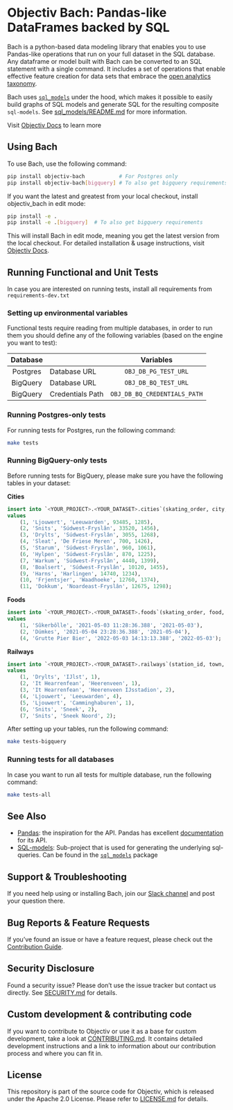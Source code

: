 # Objectiv Bach: Pandas-like DataFrames backed by SQL

Bach is a python-based data modeling library that enables you to use Pandas-like operations that run on your full dataset in the SQL database. Any dataframe or model built with Bach can be converted to an SQL statement with a single command. It includes a set of operations that enable effective feature creation for data sets that embrace the [open analytics taxonomy](https://objectiv.io/docs/taxonomy/).

Bach uses [`sql_models`](./sql_models/) under the hood, which makes it possible to easily build graphs of SQL models and generate SQL for the resulting composite `sql-models`. See [sql_models/README.md](./sql_models/README.md) for more information.

Visit [Objectiv Docs](https://objectiv.io/docs/modeling/bach/) to learn more

## Using Bach
To use Bach, use the following command:
```bash
pip install objectiv-bach           # For Postgres only
pip install objectiv-bach[bigquery] # To also get bigquery requirements
```

If you want the latest and greatest from your local checkout, install objectiv_bach in edit mode:
```bash
pip install -e .
pip install -e .[bigquery]  # To also get bigquery requirements
```

This will install Bach in edit mode, meaning you get the latest version from the local checkout.
For detailed installation & usage instructions, visit [Objectiv Docs](https://www.objectiv.io/docs).


## Running Functional and Unit Tests
In case you are interested on running tests, install all requirements from ``requirements-dev.txt``

### Setting up environmental variables
Functional tests require reading from multiple databases, in order to run them you should define
any of the following variables (based on the engine you want to test):

|    Database     |                  |           Variables          |
|:---------------:|------------------|:----------------------------:|
|    Postgres     | Database URL     |     `OBJ_DB_PG_TEST_URL`     |
|    BigQuery     | Database URL     |     `OBJ_DB_BQ_TEST_URL`     |
|    BigQuery     | Credentials Path | `OBJ_DB_BQ_CREDENTIALS_PATH` |



### Running Postgres-only tests
For running tests for Postgres, run the following command:
```bash
make tests
```

### Running BigQuery-only tests
Before running tests for BigQuery, please make sure you have the following tables in your dataset:

**Cities**
```sql
insert into `<YOUR_PROJECT>.<YOUR_DATASET>.cities`(skating_order, city, municipality, inhabitants, founding)
values
    (1, 'Ljouwert', 'Leeuwarden', 93485, 1285),
    (2, 'Snits', 'Súdwest-Fryslân', 33520, 1456),
    (3, 'Drylts', 'Súdwest-Fryslân', 3055, 1268),
    (4, 'Sleat', 'De Friese Meren', 700, 1426),
    (5, 'Starum', 'Súdwest-Fryslân', 960, 1061),
    (6, 'Hylpen', 'Súdwest-Fryslân', 870, 1225),
    (7, 'Warkum', 'Súdwest-Fryslân', 4440, 1399),
    (8, 'Boalsert', 'Súdwest-Fryslân', 10120, 1455),
    (9, 'Harns', 'Harlingen', 14740, 1234),
    (10, 'Frjentsjer', 'Waadhoeke', 12760, 1374),
    (11, 'Dokkum', 'Noardeast-Fryslân', 12675, 1298);
```
**Foods**
```sql
insert into `<YOUR_PROJECT>.<YOUR_DATASET>.foods`(skating_order, food, moment, date)
values
    (1, 'Sûkerbôlle', '2021-05-03 11:28:36.388', '2021-05-03'),
    (2, 'Dúmkes', '2021-05-04 23:28:36.388', '2021-05-04'),
    (4, 'Grutte Pier Bier', '2022-05-03 14:13:13.388', '2022-05-03');
```
**Railways**
```sql
insert into `<YOUR_PROJECT>.<YOUR_DATASET>.railways`(station_id, town, station, platforms)
values
    (1, 'Drylts', 'IJlst', 1),
    (2, 'It Hearrenfean', 'Heerenveen', 1),
    (3, 'It Hearrenfean', 'Heerenveen IJsstadion', 2),
    (4, 'Ljouwert', 'Leeuwarden', 4),
    (5, 'Ljouwert', 'Camminghaburen', 1),
    (6, 'Snits', 'Sneek', 2),
    (7, 'Snits', 'Sneek Noord', 2);
```

After setting up your tables, run the following command:
```bash
make tests-bigquery
```

### Running tests for all databases
In case you want to run all tests for multiple database, run the following command:
```bash
make tests-all
```

## See Also
* [Pandas](https://github.com/pandas-dev/pandas): the inspiration for the API.
   Pandas has excellent [documentation](https://pandas.pydata.org/docs/) for its API.
* [SQL-models](./sql_models/): Sub-project that is used for generating the underlying sql-queries. Can be 
  found in the [`sql_models`](./sql_models/) package

## Support & Troubleshooting
If you need help using or installing Bach, join our [Slack channel](https://objectiv.io/join-slack/) and post your question there. 

## Bug Reports & Feature Requests
If you’ve found an issue or have a feature request, please check out the [Contribution Guide](https://objectiv.io/docs/home/the-project/contribute/).

## Security Disclosure
Found a security issue? Please don’t use the issue tracker but contact us directly. See [SECURITY.md](../SECURITY.md) for details.

## Custom development & contributing code
If you want to contribute to Objectiv or use it as a base for custom development, take a look at [CONTRIBUTING.md](CONTRIBUTING.md). It contains detailed development instructions and a link to information about our contribution process and where you can fit in.

## License
This repository is part of the source code for Objectiv, which is released under the Apache 2.0 License. Please refer to [LICENSE.md](../LICENSE.md) for details.
